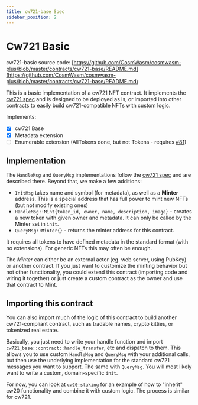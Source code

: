 ```yaml
---
title: cw721-base Spec
sidebar_position: 2
---
```


# Cw721 Basic

cw721-basic source code: [https://github.com/CosmWasm/cosmwasm-plus/blob/master/contracts/cw721-base/README.md](https://github.com/CosmWasm/cosmwasm-plus/blob/master/contracts/cw721-base/README.md)

This is a basic implementation of a cw721 NFT contract. It implements
the [cw721 spec](spec.md) and is designed to
be deployed as is, or imported into other contracts to easily build
cw721-compatible NFTs with custom logic.

Implements:

- [x] cw721 Base
- [x] Metadata extension
- [ ] Enumerable extension (AllTokens done, but not Tokens - requires [#81](https://github.com/CosmWasm/cosmwasm-plus/issues/81))

## Implementation

The `HandleMsg` and `QueryMsg` implementations follow the [cw721 spec](spec.md) and are described there.
Beyond that, we make a few additions:

* `InitMsg` takes name and symbol (for metadata), as well as a **Minter** address. This is a special address that has full
  power to mint new NFTs (but not modify existing ones)
* `HandleMsg::Mint{token_id, owner, name, description, image}` - creates a new token with given owner and metadata. It can only be called by
  the Minter set in `init`.
* `QueryMsg::Minter{}` - returns the minter address for this contract.

It requires all tokens to have defined metadata in the standard format (with no extensions). For generic NFTs this may
often be enough.

The *Minter* can either be an external actor (eg. web server, using PubKey) or another contract. If you just want to customize
the minting behavior but not other functionality, you could extend this contract (importing code and wiring it together)
or just create a custom contract as the owner and use that contract to Mint.

## Importing this contract

You can also import much of the logic of this contract to build another
cw721-compliant contract, such as tradable names, crypto kitties,
or tokenized real estate.

Basically, you just need to write your handle function and import
`cw721_base::contract::handle_transfer`, etc and dispatch to them.
This allows you to use custom `HandleMsg` and `QueryMsg` with your additional
calls, but then use the underlying implementation for the standard cw721
messages you want to support. The same with `QueryMsg`. You will most
likely want to write a custom, domain-specific `init`.

For now, you can look at [`cw20-staking`](../cw20/cw20-staking-spec.md)
for an example of how to "inherit" cw20 functionality and combine it with custom logic.
The process is similar for cw721.

